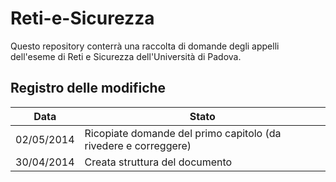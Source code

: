 Reti-e-Sicurezza
================

Questo repository conterrà una raccolta di domande degli appelli dell'eseme di Reti e Sicurezza dell'Università di Padova.


Registro delle modifiche
------------------------

Data         | Stato |
| -----------| -------------|
| 02/05/2014 | Ricopiate domande del primo capitolo (da rivedere e correggere) |
| 30/04/2014 | Creata struttura del documento |